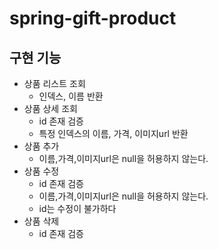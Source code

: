 # spring-gift-product

## 구현 기능
- 상품 리스트 조회
  - 인덱스, 이름 반환
- 상품 상세 조회
  - id 존재 검증
  - 특정 인덱스의 이름, 가격, 이미지url 반환
- 상품 추가
  - 이름,가격,이미지url은 null을 허용하지 않는다.
- 상품 수정
  - id 존재 검증
  - 이름,가격,이미지url은 null을 허용하지 않는다.
  - id는 수정이 불가하다
- 상품 삭제
  - id 존재 검증